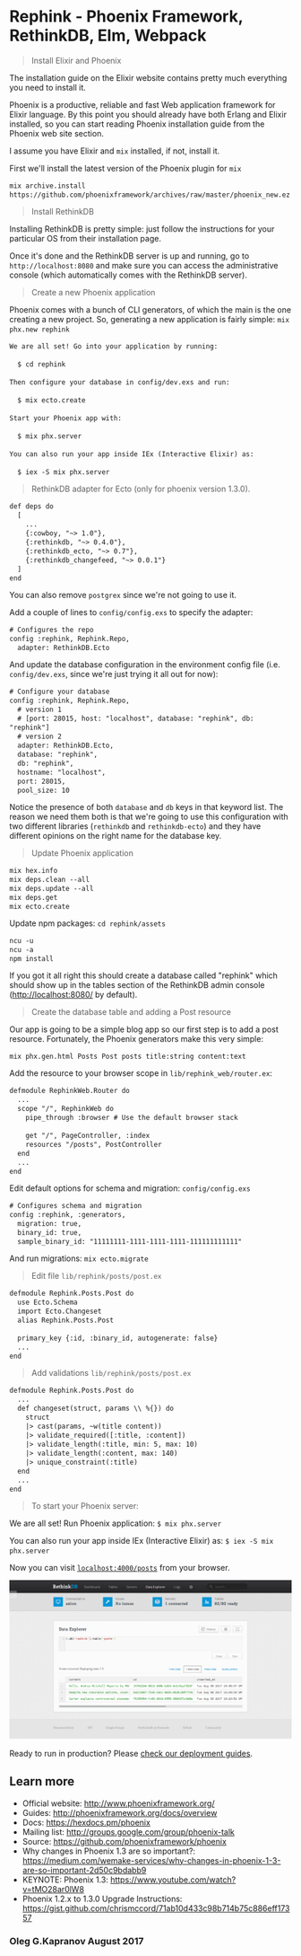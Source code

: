# Rephink - Phoenix Framework, RethinkDB, Elm, Webpack

> Install Elixir and Phoenix

The installation guide on the Elixir website contains pretty much
everything you need to install it.

Phoenix is a productive, reliable and fast Web application framework
for Elixir language. By this point you should already have both Erlang
and Elixir installed, so you can start reading Phoenix installation guide
from the Phoenix web site section.

I assume you have Elixir and ``mix`` installed, if not, install it.

First we'll install the latest version of the Phoenix plugin for ``mix``

```
mix archive.install https://github.com/phoenixframework/archives/raw/master/phoenix_new.ez
```

> Install RethinkDB

Installing RethinkDB is pretty simple: just follow the instructions for
your particular OS from their installation page.

Once it's done and the RethinkDB server is up and running, go to
``http://localhost:8080`` and make sure you can access the
administrative console (which automatically comes with the RethinkDB
server).

> Create a new Phoenix application

Phoenix comes with a bunch of CLI generators, of which the main is the
one creating a new project. So, generating a new application is fairly
simple: ``mix phx.new rephink``

```
We are all set! Go into your application by running:

  $ cd rephink

Then configure your database in config/dev.exs and run:

  $ mix ecto.create

Start your Phoenix app with:

  $ mix phx.server

You can also run your app inside IEx (Interactive Elixir) as:

  $ iex -S mix phx.server
```

> RethinkDB adapter for Ecto (only for phoenix version 1.3.0).

```
def deps do
  [
    ...
    {:cowboy, "~> 1.0"},
    {:rethinkdb, "~> 0.4.0"},
    {:rethinkdb_ecto, "~> 0.7"},
    {:rethinkdb_changefeed, "~> 0.0.1"}
  ]
end
```

You can also remove ``postgrex`` since we're not going to use it.

Add a couple of lines to ``config/config.exs`` to specify the adapter:

```
# Configures the repo
config :rephink, Rephink.Repo,
  adapter: RethinkDB.Ecto
```

And update the database configuration in the environment config file
(i.e. ``config/dev.exs``, since we're just trying it all out for now):

```
# Configure your database
config :rephink, Rephink.Repo,
  # version 1
  # [port: 28015, host: "localhost", database: "rephink", db: "rephink"]
  # version 2
  adapter: RethinkDB.Ecto,
  database: "rephink",
  db: "rephink",
  hostname: "localhost",
  port: 28015,
  pool_size: 10
```

Notice the presence of both ``database`` and ``db`` keys in that keyword
list. The reason we need them both is that we're going to use this
configuration with two different libraries (``rethinkdb`` and
``rethinkdb-ecto``) and they have different opinions on the right name
for the database key.

> Update Phoenix application

```
mix hex.info
mix deps.clean --all
mix deps.update --all
mix deps.get
mix ecto.create
```

Update npm packages: ``cd rephink/assets``

```
ncu -u
ncu -a
npm install
```

If you got it all right this should create a database called "rephink"
which should show up in the tables section of the RethinkDB admin
console ([http://localhost:8080/](http://localhost:8080/) by default).

> Create the database table and adding a Post resource

Our app is going to be a simple blog app so our first step is to add a
post resource. Fortunately, the Phoenix generators make this very
simple:

```
mix phx.gen.html Posts Post posts title:string content:text
```

Add the resource to your browser scope in ``lib/rephink_web/router.ex``:

```
defmodule RephinkWeb.Router do
  ...
  scope "/", RephinkWeb do
    pipe_through :browser # Use the default browser stack

    get "/", PageController, :index
    resources "/posts", PostController
  end
  ...
end
```

Edit default options for schema and migration: ``config/config.exs``

```
# Configures schema and migration
config :rephink, :generators,
  migration: true,
  binary_id: true,
  sample_binary_id: "11111111-1111-1111-1111-111111111111"
```

And run migrations: ``mix ecto.migrate``

> Edit file ``lib/rephink/posts/post.ex``

```
defmodule Rephink.Posts.Post do
  use Ecto.Schema
  import Ecto.Changeset
  alias Rephink.Posts.Post

  primary_key {:id, :binary_id, autogenerate: false}
  ...
end
```

> Add validations ``lib/rephink/posts/post.ex``

```
defmodule Rephink.Posts.Post do
  ...
  def changeset(struct, params \\ %{}) do
    struct
    |> cast(params, ~w(title content))
    |> validate_required([:title, :content])
    |> validate_length(:title, min: 5, max: 10)
    |> validate_length(:content, max: 140)
    |> unique_constraint(:title)
  end
  ...
end
```

> To start your Phoenix server:

We are all set! Run Phoenix application: ``$ mix phx.server``

You can also run your app inside IEx (Interactive Elixir) as:
``$ iex -S mix phx.server``


Now you can visit [`localhost:4000/posts`](http://localhost:4000/posts) from your browser.

![rephink](/assets/static/images/rethinkdb.png "rephink")

Ready to run in production? Please [check our deployment guides](http://www.phoenixframework.org/docs/deployment).

## Learn more

  * Official website: http://www.phoenixframework.org/
  * Guides: http://phoenixframework.org/docs/overview
  * Docs: https://hexdocs.pm/phoenix
  * Mailing list: http://groups.google.com/group/phoenix-talk
  * Source: https://github.com/phoenixframework/phoenix
  * Why changes in Phoenix 1.3 are so important?: https://medium.com/wemake-services/why-changes-in-phoenix-1-3-are-so-important-2d50c9bdabb9
  * KEYNOTE: Phoenix 1.3: https://www.youtube.com/watch?v=tMO28ar0lW8
  * Phoenix 1.2.x to 1.3.0 Upgrade Instructions: https://gist.github.com/chrismccord/71ab10d433c98b714b75c886eff17357


### Oleg G.Kapranov August 2017
